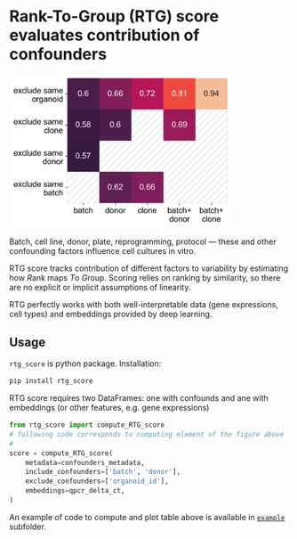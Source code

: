 # Rank-To-Group (RTG) score evaluates contribution of confounders

<img src="example/confounder_contribution.png" width="400" />

Batch, cell line, donor, plate, reprogramming, protocol — these and other confounding factors influence cell cultures in vitro.

RTG score tracks contribution of different factors to variability 
by estimating how *R*ank maps *T*o *G*roup. 
Scoring relies on ranking by similarity, so there are no explicit or implicit assumptions of linearity.

RTG perfectly works with both well-interpretable data (gene expressions, cell types) 
and embeddings provided by deep learning.

## Usage 

`rtg_score` is python package. Installation:
```bash
pip install rtg_score
```

RTG score requires two DataFrames: one with confounds and ane with embeddings (or other features, e.g. gene expressions)
```python
from rtg_score import compute_RTG_score
# following code corresponds to computing element of the figure above
# 
score = compute_RTG_score(
    metadata=confounders_metadata,
    include_confounders=['batch', 'donor'],
    exclude_confounders=['organoid_id'],
    embeddings=qpcr_delta_ct, 
)
```

An example of code to compute and plot table above is available in [`example`](https://github.com/System1Bio/rtg_score/blob/master/example/Example_qPCR.ipynb) subfolder.




      